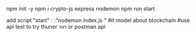 npm init -y
npm i crypto-js express nodemon
npm run start

add script "start" : :"nodemon index.js " 
#it model about blockchain 
#use api test to try thuner ฯลฯ or postman api 

